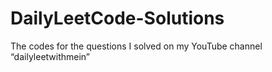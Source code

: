 # DailyLeetCode-Solutions
The codes for the questions I solved on my YouTube channel “dailyleetwithmein”
